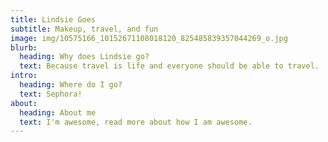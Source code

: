 ```yaml
---
title: Lindsie Goes
subtitle: Makeup, travel, and fun
image: img/10575166_10152671108018120_825485839357044269_o.jpg
blurb:
  heading: Why does Lindsie go?
  text: Because travel is life and everyone should be able to travel.
intro:
  heading: Where do I go?
  text: Sephora!
about:
  heading: About me
  text: I'm awesome, read more about how I am awesome.
---
```

